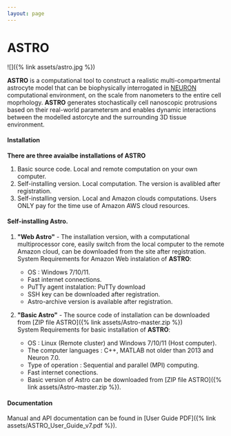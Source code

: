 ```yaml
---
layout: page
---
```

# ASTRO
<!--
<div style="width: 50%; float: left; margin-right: 5px;"><img src="assets/astro.jpg" alt="Astro"></div>
-->
![]({% link assets/astro.jpg %})

**ASTRO** is a computational tool to construct a realistic multi-compartmental astrocyte 
model that can be biophysically interrogated in [NEURON](https://www.neuron.yale.edu/neuron/)
computational environment, on the scale from nanometers to the entire cell moprhology. **ASTRO** generates stochastically cell nanoscopic protrusions based on their real-world parametersm and enables dynamic interactions between the modelled astorcyte and the surrounding 3D tissue environment.

#### Installation

**There are three avaialbe installations of ASTRO**
1. Basic source code. Local and remote computation on your own computer.
2. Self-installing version. Local computation. The version is avalibled after registration.
3. Self-installing version. Local and Amazon clouds computations. Users ONLY pay 
   for the time use of Amazon AWS cloud resources.


#### Self-installing Astro.
1. **"Web Astro"** - The installation version, with a computational multiprocessor 
core, easily switch from the local computer to the remote Amazon cloud, can be downloaded
from the site after registration.<br>System Requirements for Amazon Web instalation of **ASTRO**:
    - OS : Windows 7/10/11.
    - Fast internet connections.
    - PuTTy agent instalation: PuTTy download
    - SSH key can be downloaded after registration.
    - Astro-archive version is available after registration. 

2. **"Basic Astro"** - The source code of installation can be downloaded from [ZIP file ASTRO]({% link assets/Astro-master.zip %})
<br>System Requirements for basic installation of **ASTRO**:
    - OS : Linux (Remote cluster) and Windows 7/10/11 (Host computer).
    - The computer languages : C++, MATLAB not older than 2013 and Neuron 7.0.
    - Type of operation : Sequential and parallel (MPI) computing.
    - Fast internet conections.
    - Basic version of Astro can be downloaded from [ZIP file ASTRO]({% link assets/Astro-master.zip %}).

#### Documentation
Manual and API documentation can be found in [User Guide PDF]({% link assets/ASTRO_User_Guide_v7.pdf %}). 


